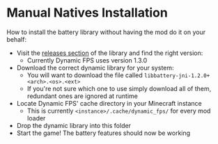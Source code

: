 # Manual Natives Installation

How to install the battery library without having the mod do it on your behalf:

- Visit the [releases section](https://code.lostluma.net/LostLuma/battery/releases) of the library and find the right version:
  - Currently Dynamic FPS uses version 1.3.0
- Download the correct dynamic library for your system:
  - You will want to download the file called `libbattery-jni-1.2.0+<arch>.<os>.<ext>`
  - If you're not sure which one to use simply download all of them, redundant ones are ignored at runtime
- Locate Dynamic FPS' cache directory in your Minecraft instance
  - This is currently `<instance>/.cache/dynamic_fps/` for every mod loader
- Drop the dynamic library into this folder
- Start the game! The battery features should now be working
